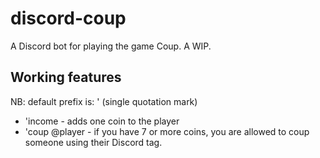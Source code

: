 # discord-coup
A Discord bot for playing the game Coup. A WIP.

## Working features
NB: default prefix is: ' (single quotation mark)
* 'income - adds one coin to the player 
* 'coup @player - if you have 7 or more coins, you are allowed to coup someone using their Discord tag.

